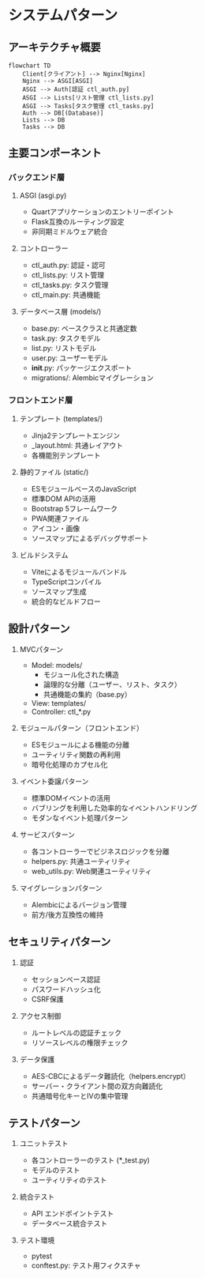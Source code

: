 # システムパターン

## アーキテクチャ概要

```mermaid
flowchart TD
    Client[クライアント] --> Nginx[Nginx]
    Nginx --> ASGI[ASGI]
    ASGI --> Auth[認証 ctl_auth.py]
    ASGI --> Lists[リスト管理 ctl_lists.py]
    ASGI --> Tasks[タスク管理 ctl_tasks.py]
    Auth --> DB[(Database)]
    Lists --> DB
    Tasks --> DB
```

## 主要コンポーネント

### バックエンド層

1. ASGI (asgi.py)
   - Quartアプリケーションのエントリーポイント
   - Flask互換のルーティング設定
   - 非同期ミドルウェア統合

2. コントローラー
   - ctl_auth.py: 認証・認可
   - ctl_lists.py: リスト管理
   - ctl_tasks.py: タスク管理
   - ctl_main.py: 共通機能

3. データベース層 (models/)
   - base.py: ベースクラスと共通定数
   - task.py: タスクモデル
   - list.py: リストモデル
   - user.py: ユーザーモデル
   - __init__.py: パッケージエクスポート
   - migrations/: Alembicマイグレーション

### フロントエンド層

1. テンプレート (templates/)
   - Jinja2テンプレートエンジン
   - _layout.html: 共通レイアウト
   - 各機能別テンプレート

2. 静的ファイル (static/)
   - ESモジュールベースのJavaScript
   - 標準DOM APIの活用
   - Bootstrap 5フレームワーク
   - PWA関連ファイル
   - アイコン・画像
   - ソースマップによるデバッグサポート

3. ビルドシステム
   - Viteによるモジュールバンドル
   - TypeScriptコンパイル
   - ソースマップ生成
   - 統合的なビルドフロー

## 設計パターン

1. MVCパターン
   - Model: models/
     - モジュール化された構造
     - 論理的な分離（ユーザー、リスト、タスク）
     - 共通機能の集約（base.py）
   - View: templates/
   - Controller: ctl_*.py

2. モジュールパターン（フロントエンド）
   - ESモジュールによる機能の分離
   - ユーティリティ関数の再利用
   - 暗号化処理のカプセル化

3. イベント委譲パターン
   - 標準DOMイベントの活用
   - バブリングを利用した効率的なイベントハンドリング
   - モダンなイベント処理パターン

4. サービスパターン
   - 各コントローラーでビジネスロジックを分離
   - helpers.py: 共通ユーティリティ
   - web_utils.py: Web関連ユーティリティ

5. マイグレーションパターン
   - Alembicによるバージョン管理
   - 前方/後方互換性の維持

## セキュリティパターン

1. 認証
   - セッションベース認証
   - パスワードハッシュ化
   - CSRF保護

2. アクセス制御
   - ルートレベルの認証チェック
   - リソースレベルの権限チェック

3. データ保護
   - AES-CBCによるデータ難読化（helpers.encrypt）
   - サーバー・クライアント間の双方向難読化
   - 共通暗号化キーとIVの集中管理

## テストパターン

1. ユニットテスト
   - 各コントローラーのテスト (*_test.py)
   - モデルのテスト
   - ユーティリティのテスト

2. 統合テスト
   - API エンドポイントテスト
   - データベース統合テスト

3. テスト環境
   - pytest
   - conftest.py: テスト用フィクスチャ
